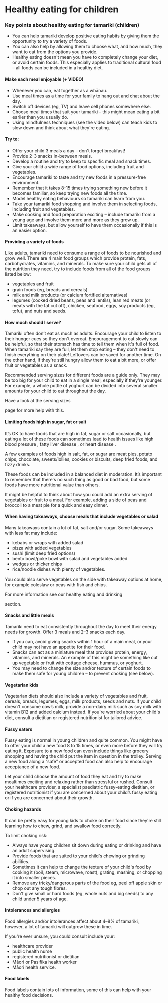 # Healthy eating for children

### Key points about healthy eating for tamariki (children)

- You can help tamariki develop positive eating habits by giving them the opportunity to try a variety of foods.
- You can also help by allowing them to choose what, and how much, they want to eat from the options you provide.
- Healthy eating doesn't mean you have to completely change your diet, or avoid certain foods. This especially applies to traditional cultural food – all foods can be included in a healthy diet.

#### Make each meal enjoyable (+ VIDEO)

- Whenever you can, eat together as a whānau.
- Use meal times as a time for your family to hang out and chat about the day.
- Switch off devices (eg, TV) and leave cell phones somewhere else.
- Choose meal times that suit your tamariki – this might mean eating a bit earlier than you usually do.
- Using mindfulness techniques (see the video below) can teach kids to slow down and think about what they're eating.

#### Try to:

- Offer your child 3 meals a day – don't forget breakfast!
- Provide 2-3 snacks
  in-between meals.
- Develop a routine and try to keep to specific meal and snack times.
- Give your child a wide range of food options, including fruit and vegetables.
- Encourage tamariki to taste and try new foods in a pressure-free environment.
- Remember that it takes 8-15 times trying something new before it becomes familiar, so keep trying new foods all the time.
- Model healthy eating behaviours so tamariki can learn from you.
- Take your tamariki food shopping and involve them in selecting foods, including fruit and vegetables.
- Make cooking and food preparation exciting – include tamariki from a young age and involve them more and more as they grow up.
- Limit takeaways, but allow yourself to have them occasionally if this is an easier option.

#### Providing a variety of foods

Like adults, tamariki need to consume a range of foods to be nourished and grow well. There are 4 main food groups which provide protein, fats, carbohydrates, vitamins, and minerals. To make sure your child gets all of the nutrition they need, try to include foods from all of the food groups listed below:

- vegetables and fruit
- grain foods (eg, breads and cereals)
- milk and milk products (or calcium fortified alternatives)
- legumes (cooked dried beans, peas and lentils), lean red meats (or meats with the fat cut off), chicken, seafood, eggs, soy products (eg, tofu), and nuts and seeds.

#### How much should I serve?

Tamariki often don’t eat as much as adults. Encourage your child to listen to their hunger cues so they don't overeat. Encouragement to eat slowly can be helpful, so that their stomach has time to tell them when it's full of food. When tamariki say they are full, let them stop eating – they don't need to finish everything on their plate! Leftovers can be saved for another time. On the other hand, if they're still hungry allow them to eat a bit more, or offer fruit or vegetables as a snack.

Recommended serving sizes for different foods are a guide only. They may be too big for your child to eat in a single meal, especially if they're younger. For example, a whole pottle of yoghurt can be divided into several smaller amounts for your child to eat throughout the day.

Have a look at the serving sizes

page for more help with this.

#### Limiting foods high in sugar, fat or salt

It’s OK to have foods that are high in fat, sugar or salt occasionally, but eating a lot of these foods can sometimes lead to health issues like high blood pressure
, fatty liver disease
, or heart disease
.

A few examples of foods high in salt, fat, or sugar are meat pies, potato chips, chocolate, sweets/lollies, cookies or biscuits, deep fried foods, and fizzy drinks.

These foods can be included in a balanced diet in moderation. It’s important to remember that there's no such thing as good or bad food, but some foods have more nutritional value than others.

It might be helpful to think about how you could add an extra serving of vegetables or fruit to a meal. For example, adding a side of peas and broccoli to a meat pie for a quick and easy dinner.

#### When having takeaways, choose meals that include vegetables or salad

Many takeaways contain a lot of fat, salt and/or sugar. Some takeaways with less fat may include:

- kebabs or wraps with added salad
- pizza with added vegetables
- sushi (limit deep fried options)
- bento bowl/poke bowl with salad and vegetables added
- wedges or thicker chips
- rice/noodle dishes with plenty of vegetables.

You could also serve vegetables on the side with takeaway options at home, for example coleslaw or peas with fish and chips.

For more information see our healthy eating and drinking

section.

#### Snacks and little meals

Tamariki need to eat consistently throughout the day to meet their energy needs for growth. Offer 3 meals and 2–3 snacks each day.

- If you can, avoid giving snacks within 1 hour of a main meal, or your child may not have an appetite for their food.
- Snacks can act as a miniature meal that provides protein, energy, vitamins, and minerals. An example of this might be something like cut up vegetable or fruit with cottage cheese, hummus, or yoghurt.
- You may need to change the size and/or texture of certain foods to make them safe for young children – to prevent choking (see below).

#### Vegetarian kids

Vegetarian diets should also include a variety of vegetables and fruit, cereals, breads, legumes, eggs, milk products, seeds and nuts. If your child doesn't consume cow’s milk, provide a non-dairy milk such as soy milk with vitamin B12 and added calcium instead. If you're worried about your child's diet, consult a dietitian or registered nutritionist for tailored advice.

#### Fussy eaters

Fussy eating is normal in young children and quite common. You might have to offer your child a new food 8 to 15 times, or even more before they will try eating it. Exposure to a new food can even include things like grocery shopping and having the child put the item in question in the trolley. Serving a new food along a “safe” or accepted food can also help to encourage acceptance of a new food.

Let your child choose the amount of food they eat and try to make mealtimes exciting and relaxing rather than stressful or rushed. Consult your healthcare provider, a specialist paediatric fussy-eating dietitian, or registered nutritionist if you are concerned about your child’s fussy eating or if you are concerned about their growth.

#### Choking hazards

It can be pretty easy for young kids to choke on their food since they're still learning how to chew, grind, and swallow food correctly.

To limit choking risk:

- Always have young children sit down during eating or drinking and have an adult supervising.
- Provide foods that are suited to your child's chewing or grinding abilities.
- Sometimes it can help to change the texture of your child's food by cooking it (boil, steam, microwave, roast), grating, mashing, or chopping it into smaller pieces.
- Remove any tricky/dangerous parts of the food eg, peel off apple skin or chop out any tough fibres.
- Don't give small or hard foods (eg, whole nuts and big seeds) to any child under 5 years of age.

#### Intolerances and allergies

Food allergies and/or intolerances affect about 4–8% of tamariki, however, a lot of tamariki will outgrow these in time.

If you're ever unsure, you could consult include your:

- healthcare provider
- public health nurse
- registered nutritionist
  or dietitian
- Māori or Pasifika health worker
- Māori health service.

#### Food labels

Food labels contain lots of information, some of this can help with your healthy food decisions.
